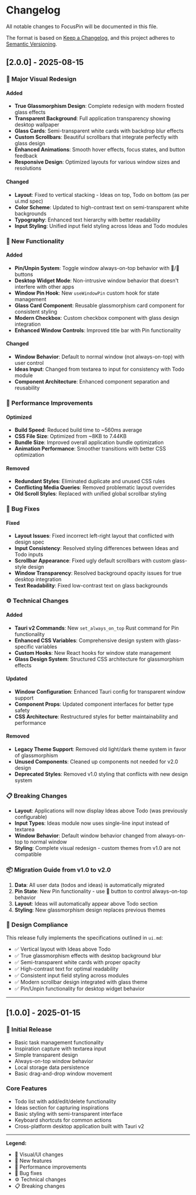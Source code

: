 # Changelog

All notable changes to FocusPin will be documented in this file.

The format is based on [Keep a Changelog](https://keepachangelog.com/en/1.0.0/),
and this project adheres to [Semantic Versioning](https://semver.org/spec/v2.0.0.html).

## [2.0.0] - 2025-08-15

### 🎨 Major Visual Redesign
#### Added
- **True Glassmorphism Design**: Complete redesign with modern frosted glass effects
- **Transparent Background**: Full application transparency showing desktop wallpaper
- **Glass Cards**: Semi-transparent white cards with backdrop blur effects
- **Custom Scrollbars**: Beautiful scrollbars that integrate perfectly with glass design
- **Enhanced Animations**: Smooth hover effects, focus states, and button feedback
- **Responsive Design**: Optimized layouts for various window sizes and resolutions

#### Changed
- **Layout**: Fixed to vertical stacking - Ideas on top, Todo on bottom (as per ui.md spec)
- **Color Scheme**: Updated to high-contrast text on semi-transparent white backgrounds
- **Typography**: Enhanced text hierarchy with better readability
- **Input Styling**: Unified input field styling across Ideas and Todo modules

### 🔧 New Functionality
#### Added
- **Pin/Unpin System**: Toggle window always-on-top behavior with 📌/📍 buttons
- **Desktop Widget Mode**: Non-intrusive window behavior that doesn't interfere with other apps
- **Window Pin Hook**: New `useWindowPin` custom hook for state management
- **Glass Card Component**: Reusable glassmorphism card component for consistent styling
- **Modern Checkbox**: Custom checkbox component with glass design integration
- **Enhanced Window Controls**: Improved title bar with Pin functionality

#### Changed
- **Window Behavior**: Default to normal window (not always-on-top) with user control
- **Ideas Input**: Changed from textarea to input for consistency with Todo module
- **Component Architecture**: Enhanced component separation and reusability

### 🚀 Performance Improvements
#### Optimized
- **Build Speed**: Reduced build time to ~560ms average
- **CSS File Size**: Optimized from ~8KB to 7.44KB
- **Bundle Size**: Improved overall application bundle optimization
- **Animation Performance**: Smoother transitions with better CSS optimization

#### Removed
- **Redundant Styles**: Eliminated duplicate and unused CSS rules
- **Conflicting Media Queries**: Removed problematic layout overrides
- **Old Scroll Styles**: Replaced with unified global scrollbar styling

### 🐛 Bug Fixes
#### Fixed
- **Layout Issues**: Fixed incorrect left-right layout that conflicted with design spec
- **Input Consistency**: Resolved styling differences between Ideas and Todo inputs
- **Scrollbar Appearance**: Fixed ugly default scrollbars with custom glass-style design
- **Window Transparency**: Resolved background opacity issues for true desktop integration
- **Text Readability**: Fixed low-contrast text on glass backgrounds

### ⚙️ Technical Changes
#### Added
- **Tauri v2 Commands**: New `set_always_on_top` Rust command for Pin functionality
- **Enhanced CSS Variables**: Comprehensive design system with glass-specific variables
- **Custom Hooks**: New React hooks for window state management
- **Glass Design System**: Structured CSS architecture for glassmorphism effects

#### Updated
- **Window Configuration**: Enhanced Tauri config for transparent window support
- **Component Props**: Updated component interfaces for better type safety
- **CSS Architecture**: Restructured styles for better maintainability and performance

#### Removed
- **Legacy Theme Support**: Removed old light/dark theme system in favor of glassmorphism
- **Unused Components**: Cleaned up components not needed for v2.0 design
- **Deprecated Styles**: Removed v1.0 styling that conflicts with new design system

### 📋 Breaking Changes
- **Layout**: Applications will now display Ideas above Todo (was previously configurable)
- **Input Types**: Ideas module now uses single-line input instead of textarea
- **Window Behavior**: Default window behavior changed from always-on-top to normal window
- **Styling**: Complete visual redesign - custom themes from v1.0 are not compatible

### 📦 Migration Guide from v1.0 to v2.0
1. **Data**: All user data (todos and ideas) is automatically migrated
2. **Pin State**: New Pin functionality - use 📌 button to control always-on-top behavior
3. **Layout**: Ideas will automatically appear above Todo section
4. **Styling**: New glassmorphism design replaces previous themes

### 🎯 Design Compliance
This release fully implements the specifications outlined in `ui.md`:
- ✅ Vertical layout with Ideas above Todo
- ✅ True glassmorphism effects with desktop background blur
- ✅ Semi-transparent white cards with proper opacity
- ✅ High-contrast text for optimal readability
- ✅ Consistent input field styling across modules
- ✅ Modern scrollbar design integrated with glass theme
- ✅ Pin/Unpin functionality for desktop widget behavior

---

## [1.0.0] - 2025-01-15

### 🎉 Initial Release
- Basic task management functionality
- Inspiration capture with textarea input
- Simple transparent design
- Always-on-top window behavior
- Local storage data persistence
- Basic drag-and-drop window movement

### Core Features
- Todo list with add/edit/delete functionality
- Ideas section for capturing inspirations
- Basic styling with semi-transparent interface
- Keyboard shortcuts for common actions
- Cross-platform desktop application built with Tauri v2

---

**Legend:**
- 🎨 Visual/UI changes
- 🔧 New features
- 🚀 Performance improvements  
- 🐛 Bug fixes
- ⚙️ Technical changes
- 📋 Breaking changes